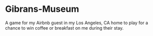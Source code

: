 # Gibrans-Museum
A game for my Airbnb guest in my Los Angeles, CA home to play for a chance to win coffee or breakfast on me during their stay.
